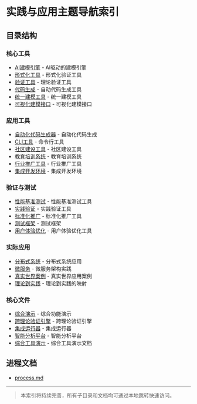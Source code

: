 # 实践与应用主题导航索引

## 目录结构

### 核心工具

- [AI建模引擎](AI-Modeling-Engine/) - AI驱动的建模引擎
- [形式化工具](FormalTools/) - 形式化验证工具
- [验证工具](VerificationTools/) - 理论验证工具
- [代码生成](CodeGeneration/) - 自动代码生成工具
- [统一建模工具](UnifiedModelingTool/) - 统一建模工具
- [可视化建模接口](VisualModelingInterface/) - 可视化建模接口

### 应用工具

- [自动化代码生成器](AutomatedCodeGenerator/) - 自动化代码生成
- [CLI工具](CLI/) - 命令行工具
- [社区建设工具](CommunityBuilder/) - 社区建设工具
- [教育培训系统](EducationTrainingSystem/) - 教育培训系统
- [行业推广工具](IndustryPromotion/) - 行业推广工具
- [集成开发环境](IntegratedDevelopmentEnvironment/) - 集成开发环境

### 验证与测试

- [性能基准测试](PerformanceBenchmark/) - 性能基准测试工具
- [实践验证](PracticeVerification/) - 实践验证工具
- [标准化推广](StandardizationPromoter/) - 标准化推广工具
- [测试框架](TestingFramework/) - 测试框架
- [用户体验优化](UserExperienceOptimizer/) - 用户体验优化工具

### 实际应用

- [分布式系统](DistributedSystems/) - 分布式系统应用
- [微服务](Microservices/) - 微服务架构实践
- [真实世界案例](RealWorldCases/) - 真实世界应用案例
- [理论到实践](TheoryToPractice/) - 理论到实践的映射

### 核心文件

- [综合演示](comprehensive_demo.py) - 综合功能演示
- [跨理论验证引擎](CrossTheoryVerificationEngine.py) - 跨理论验证引擎
- [集成运行器](integrated_runner.py) - 集成运行器
- [智能分析平台](IntelligentAnalysisPlatform.py) - 智能分析平台
- [综合工具演示](综合工具演示.md) - 综合工具演示文档

## 进程文档

- [process.md](process.md)

---

> 本索引将持续完善，所有子目录和文档均可通过本地跳转快速访问。
